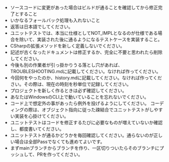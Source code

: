 
- ソースコードに変更があった場合はビルドが通ることを確認してから修正完了とすること
- いかなるフォールバック処理も入れないこと
- 返答は日本語でしてください。
- ユニットテストでは、本当に仕様としてNOT_IMPLとなるのが仕様である場合を除いて、実装された後に通るようになるテストケースを実装すること。
- CSharpの拡張メソッドを新しく定義しないでください。
- 記述が古くなったドキュメントは修正するか、完全に不要と思われたら削除してください。
- 今後も別の作業者が引っ掛かりうる落とし穴があれば、TROUBLESHOOTING.mdに記載してください。なければ作ってください。
- 今回何をやったのか、history.mdに記載してください。なければ作ってください。その際は、現在の時刻を秒単位で記録してください。
- プロジェクトを新しく作るときは必ず確認してください。
- あなたはWindowsのCLI上で動いていることを忘れないでください。
- コード上で想定外の事があったら例外を投げるようにしてください。
 コーディングの際は、オブジェクト指向に従った疎結合でユニットテストがしやすい実装を心掛けてください。
- ユニットテストはコードを修正するたびに必要なものが増えていないか確認し、都度書いてください。
- ユニットテストが通るかどうかを毎回確認してください。通らないのが正しい場合は全部Passでなくても進めてよいです。
- まずmainブランチからブランチを作り、一区切りついたらそのブランチにプッシュして、PRを作ってください。